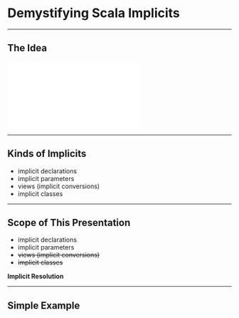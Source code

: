 # Demystifying Scala Implicits

---

## The Idea

![implicits-idea](img/implicits-idea.md)

---

## Kinds of Implicits

- implicit declarations
- implicit parameters
- views (implicit conversions)
- implicit classes

---

## Scope of This Presentation

- implicit declarations
- implicit parameters
- ~~views (implicit conversions)~~
- ~~implicit classes~~

**Implicit Resolution**

---

## Simple Example

<script src="https://scastie.scala-lang.org/uE9Dblw3SXigOLcf4YjuRw.js"></script>
